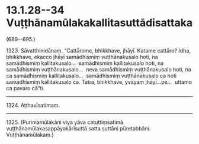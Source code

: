 

# 13.1.28--34 Vuṭṭhānamūlakakallitasuttādisattaka




(689--695.)

1323\. Sāvatthinidānaṃ. “Cattārome, bhikkhave, jhāyī. Katame cattāro? Idha, bhikkhave, ekacco jhāyī samādhismiṃ vuṭṭhānakusalo hoti, na samādhismiṃ kallitakusalo…  samādhismiṃ kallitakusalo hoti, na samādhismiṃ vuṭṭhānakusalo…  neva samādhismiṃ vuṭṭhānakusalo hoti, na ca samādhismiṃ kallitakusalo…  samādhismiṃ vuṭṭhānakusalo ca hoti samādhismiṃ kallitakusalo ca. Tatra, bhikkhave, yvāyaṃ jhāyī…pe…  uttamo ca pavaro cā”ti.

---

1324\. Aṭṭhavīsatimaṃ.



---

1325\. (Purimamūlakāni viya yāva catuttiṃsatimā vuṭṭhānamūlakasappāyakārīsuttā satta suttāni pūretabbāni. Vuṭṭhānamūlakaṃ.)





